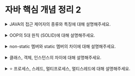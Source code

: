 # 자바 핵심 개념 정리 2
<details>
<summary>JAVA의 접근 제어자의 종류와 특징에 대해 설명해주세요.</summary>
<div markdown="1">
  종류는 private, public, protected, default 4가지이며 모든 멤버는 반드시 이 중 하나로 지정되어야 한다. <br>
  private : 클래스 내부에서만 호출할 수 있다. 클래스 외부에서 접근할 수 없다. <br>
  public : 모든 외부 호출을 허용한다. <br>
  protected : 같은 패키지 안에서 호출이 허용된다. 패키지가 달라도 상속 관계의 호출은 허용된다. <br>
  default : 같은 패키지 안에서 호출이 허용된다.
</div>
</details>
<br>

<details>
<summary>OOP의 5대 원칙 (SOLID)에 대해 설명해주세요.</summary>
<div markdown="1">
  S(단일 책임 원칙) : 한 클래스는 하나의 책임만 가져야 한다. <br>
  O(개방-폐쇄 원칙) : 소프트웨어 요소는 확장에는 열려 있으나 변경에는 닫혀 있어야 한다. <br>
  L(리스코프 치환 원칙) : 프로그램의 객체는 프로그램의 정확성을 깨뜨리지 않으면서 하위 타입의 인스턴스로 바꿀 수 있어야 한다. <br>
  I(인터페이스 분리 원칙) : 특정 클라이언트를 위한 인터페이스 여러 개가 범용 인터페이스 하나보다 낫다. <br>
  D(의존관계 역전 원칙) : 프로그래머는 추상화에 의존해야 하며 구체화에 의존하면 안된다. 의존성 주입은 이 원칙을 따르는 방법 중 하나이다.
</div>
</details>
<br>

<details>
<summary>non-static 멤버와 static 멤버의 차이에 대해 설명해주세요.</summary>
<div markdown="1">
  static 멤버는 클래스당 하나만 생성되는 멤버로서, 동일한 클래스의 모든 객체들이 공유한다. 따라서, 클래스 멤버라고 부른다. 반면, non-static 멤버는 각 객체마다 별도로 생겨 인스턴스 멤버라고 부른다. <br>
  생성 시점에서 차이가 있다. static 멤버는 프로그램을 시작할 때나 클래스 로딩 시에 생성되어 객체 생성 이전에도 멤버 사용이 가능하다. 객체 소멸 후에도 여전히 멤버는 공간을 차지하고 있으며 프로그램이 종료될 때 함께 소멸된다. 반면, non-static 멤버는 객체가 생길 때 함께 생성되고 객체가 사라지면 함께 사라진다.
</div>
</details>
<br>

<details>
<summary>클래스, 객체, 인스턴스의 차이에 대해 설명해주세요.</summary>
<div markdown="1">
  클래스는 객체를 만들어 내기 위한 설계 혹은 틀이다. 클래스에 선언된 모양 그대로 생성된 실체가 객체이다. <br>
  이러한 이유로 객체를 클래스의 인스턴스라고도 부르고 가끔 객체와 인스턴스는 구별 없이 사용된다. <br>
  구분을 해보자면 객체는 고유의 특성을 가지는 물리적, 추상적인 존재를 의미한다. 인스턴스는 생성된 객체 하나하나를 의미한다.
</div>
</details>
<br>

<details>
<summary>⭐️ 프로세스, 스레드, 멀티프로세스, 멀티스레드에 대해 설명해주세요.</summary>
<div markdown="1">
  프로세스는 실행 중인 프로그램을 의미하고 운영체제에 의해 관리되며, 각 프로세스는 고유한 메모리 영역을 보유하고 독립적으로 실행된다. <br>
  멀티프로세싱은 하나의 응용프로그램을 여러 개의 프로세스로 구성하여 각 프로세스가 하나의 태스크를 처리하도록 하는 기법이다. <br>
  프로세스는 독립적이기 때문에 프로세스 사이의 문맥 교환에 따른 과도한 작업량과 시간 소모의 문제점이 있다. <br>
  이 문제를 개선하기 위해 제안된 것이 멀티스레드이다. 멀티스레드는 하나의 응용프로그램을 여러 개의 스레드로 구성하고 각 스레드로 하여금 하나의 작업을 처리하도록 하는 기법이다. 모든 스레드가 응용프로그램 내의 자원과 메모리를 공유하여 오버헤드가 크지 않고 문맥 교환이 빠르다.<br>
  스레드는 멀티스레딩 시 운영체제의 스케줄링 단위이다.
  
</div>
</details>
<br>

